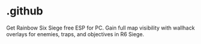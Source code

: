 # .github
Get Rainbow Six Siege free ESP for PC. Gain full map visibility with wallhack overlays for enemies, traps, and objectives in R6 Siege.
